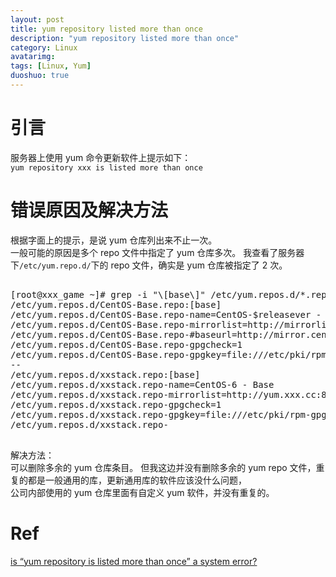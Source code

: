 ```yaml
---
layout: post
title: yum repository listed more than once
description: "yum repository listed more than once"
category: Linux
avatarimg:
tags: [Linux, Yum]
duoshuo: true
---
```


# 引言

服务器上使用 yum 命令更新软件上提示如下：  
`yum repository xxx is listed more than once`

# 错误原因及解决方法

根据字面上的提示，是说 yum 仓库列出来不止一次。  
一般可能的原因是多个 repo 文件中指定了 yum 仓库多次。
我查看了服务器下`/etc/yum.repo.d/`下的 repo 文件，确实是 yum 仓库被指定了 2 次。

<pre>

[root@xxx_game ~]# grep -i "\[base\]" /etc/yum.repos.d/*.repo -A 5
/etc/yum.repos.d/CentOS-Base.repo:[base]
/etc/yum.repos.d/CentOS-Base.repo-name=CentOS-$releasever - Base
/etc/yum.repos.d/CentOS-Base.repo-mirrorlist=http://mirrorlist.centos.org/?release=$releasever&arch=$basearch&repo=os&infra=$infra
/etc/yum.repos.d/CentOS-Base.repo-#baseurl=http://mirror.centos.org/centos/$releasever/os/$basearch/
/etc/yum.repos.d/CentOS-Base.repo-gpgcheck=1
/etc/yum.repos.d/CentOS-Base.repo-gpgkey=file:///etc/pki/rpm-gpg/RPM-GPG-KEY-CentOS-6
--
/etc/yum.repos.d/xxstack.repo:[base]
/etc/yum.repos.d/xxstack.repo-name=CentOS-6 - Base
/etc/yum.repos.d/xxstack.repo-mirrorlist=http://yum.xxx.cc:81/mirrorlist/centos_base.mirrorlist
/etc/yum.repos.d/xxstack.repo-gpgcheck=1
/etc/yum.repos.d/xxstack.repo-gpgkey=file:///etc/pki/rpm-gpg/RPM-GPG-KEY-CentOS-6
/etc/yum.repos.d/xxstack.repo-

</pre>

解决方法：  
可以删除多余的 yum 仓库条目。
但我这边并没有删除多余的 yum repo 文件，重复的都是一般通用的库，更新通用库的软件应该没什么问题，  
公司内部使用的 yum 仓库里面有自定义 yum 软件，并没有重复的。

# Ref
[is “yum repository is listed more than once” a system error?](http://stackoverflow.com/questions/22662349/is-yum-repository-is-listed-more-than-once-a-system-error)  



